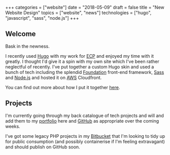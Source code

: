 +++
categories = ["website"]
date = "2018-05-09"
draft = false
title = "New Website Design"
topics = ["website", "news"]
technologies = ["hugo", "javascript", "sass", "node.js"]
+++

## Welcome

Bask in the newness.

I recently used [Hugo](https://gohugo.io) with my work for [ECP](/projects/ecpuk.org) and enjoyed my time with it greatly. 
I thought I'd give it a spin with my own site which I've been rather neglectful of recently. I've put together a custom 
Hugo skin and used a bunch of tech including the splendid [Foundation](https://foundation.zurb.com) front-end framework, 
[Sass](https://sass-lang.com/) and [Node.js](https://nodejs.org/) and hosted it on [AWS](https://aws.amazon.com/) 
Cloudfront.

You can find out more about how I put it together [here](/projects/harrybarnard.com).

## Projects

I'm currently going through my back catalogue of tech projects and will and add them to my [portfolio](/projects) here 
and [GitHub](https://github.com/harrybarnard) as appropriate over the coming weeks.

I've got some legacy PHP projects in my [Bitbucket](https://bitbucket.org/harrybarnard/) that I'm looking to tidy 
up for public consumption (and possibly containerise if I'm feeling extravagant) and should publish on GitHub soon.
